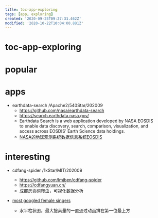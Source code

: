 ```yaml
---
title: toc-app-exploring
tags: [app, exploring]
created: '2020-09-25T09:27:31.462Z'
modified: '2020-10-22T10:04:00.881Z'
---
```


# toc-app-exploring

# popular

# apps

- earthdata-search /Apache2/540Star/202009
  - https://github.com/nasa/earthdata-search
  - https://search.earthdata.nasa.gov/
  - Earthdata Search is a web application developed by NASA EOSDIS to enable data discovery, search, comparison, visualization, and access across EOSDIS' Earth Science data holdings.
  - [NASA的地球观测系统数据信息系统EOSDIS](http://www.sci-data.cn/newsshow.php?cid=20&id=31)

# interesting

- cdfang-spider /1kStar/MIT/202009
  - https://github.com/lmjben/cdfang-spider
  - https://cdfangyuan.cn/
  - 成都房协网爬虫，可视化数据分析

- [most googled female singers](https://www.youtube.com/watch?v=xjPrfxvFEFM)
  - 水平柱状图，最大搜索量的一直通过动画排在第一位最上方
